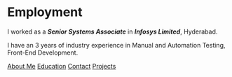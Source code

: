 # Employment

I worked as a ***Senior Systems Associate***  in ***Infosys Limited***, Hyderabad.

I have an 3 years of industry experience in Manual and Automation Testing, Front-End Development.

[About Me](index.markdown)
[Education](education.markdown)
[Contact](contact.markdown)
[Projects](projects.markdown)
